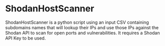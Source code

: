 # ShodanHostScanner
ShodanHostScanner is a python script using an input CSV containing subdomains names that will lookup their IPs and use those IPs against the Shodan API to scan for open ports and vulnerabilities.
It requires a Shodan API Key to be used.
